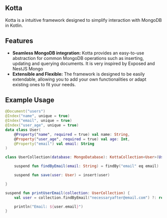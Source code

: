 ## Kotta
Kotta is a intuitive framework designed to simplify interaction with MongoDB in Kotlin.

## Features
- **Seamless MongoDB integration:** Kotta provides an easy-to-use abstraction for common MongoDB operations such as inserting, updating and querying documents. It is very inspired by Exposed and NestJS Mongo
- **Extensible and Flexible:** The framework is designed to be easily extendable, allowing you to add your own functionalities or adapt existing ones to fit your needs.

## Example Usage
```kotlin
@Document("users")
@Index("name", unique = true)
@Index("email", unique = true)
@Index("user_age", unique = true)
data class User(
    @Property("name", required = true) val name: String,
    @Property("user_age", required = true) val age: Int,
    @Property("email") val email: String
)

class UserCollection(database: MongoDatabase): KottaCollection<User>(User::class, database) {

    suspend fun findByEmail(email: String) = findBy("email" eq email)

    suspend fun save(user: User) = insert(user)

}

suspend fun printUserEmail(collection: UserCollection) {
    val user = collection.findByEmail("necessaryafter@email.com") ?: return

    println("Email: ${user.email}")
}
```



